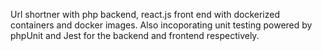 Url shortner with php backend, react.js front end with dockerized containers and docker images. Also incoporating unit testing powered by phpUnit and Jest for the backend and frontend respectively.
